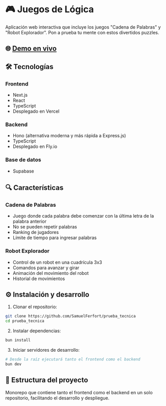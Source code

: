 # 🎮 Juegos de Lógica

Aplicación web interactiva que incluye los juegos "Cadena de Palabras" y "Robot Explorador". Pon a prueba tu mente con estos divertidos puzzles.

## 🌐 [Demo en vivo](https://prueba-tecnica-web.vercel.app/)

## 🛠️ Tecnologías

### Frontend
- Next.js
- React
- TypeScript
- Desplegado en Vercel

### Backend
- Hono (alternativa moderna y más rápida a Express.js)
- TypeScript
- Desplegado en Fly.io

### Base de datos
- Supabase

## 🔍 Características

### Cadena de Palabras
- Juego donde cada palabra debe comenzar con la última letra de la palabra anterior
- No se pueden repetir palabras
- Ranking de jugadores
- Límite de tiempo para ingresar palabras

### Robot Explorador
- Control de un robot en una cuadrícula 3x3
- Comandos para avanzar y girar
- Animación del movimiento del robot
- Historial de movimientos

## ⚙️ Instalación y desarrollo

1. Clonar el repositorio:
```bash
git clone https://github.com/SamuelFerfort/prueba_tecnica
cd prueba_tecnica
```

2. Instalar dependencias:
```bash
bun install
```

3. Iniciar servidores de desarrollo:
```bash
# Desde la raíz ejecutará tanto el frontend como el backend
bun dev
```

## 📂 Estructura del proyecto
Monorepo que contiene tanto el frontend como el backend en un solo repositorio, facilitando el desarrollo y despliegue.
